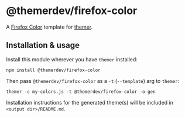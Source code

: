 # @themerdev/firefox-color

A [Firefox Color](https://color.firefox.com) template for [themer](https://github.com/themerdev/themer).

## Installation & usage

Install this module wherever you have `themer` installed:

    npm install @themerdev/firefox-color

Then pass `@themerdev/firefox-color` as a `-t` (`--template`) arg to `themer`:

    themer -c my-colors.js -t @themerdev/firefox-color -o gen

Installation instructions for the generated theme(s) will be included in `<output dir>/README.md`.
